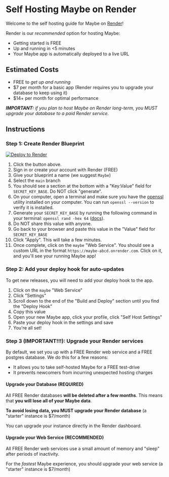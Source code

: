 # Self Hosting Maybe on Render

Welcome to the self hosting guide for Maybe on [Render](https://render.com/)!

Render is our _recommended_ option for hosting Maybe:

- Getting started is FREE
- Up and running in <5 minutes
- Your Maybe app is automatically deployed to a live URL

## Estimated Costs

- FREE to _get up and running_
- $7 per month for a basic app (Render requires you to upgrade your database to keep using it)
- $14+ per month for optimal performance

_**IMPORTANT:** if you plan to host Maybe on Render long-term, you MUST upgrade your database to a paid Render service._

## Instructions

### Step 1: Create Render Blueprint

<a href="https://render.com/deploy?repo=https://github.com/zachgoll/maybe">
<img src="https://render.com/images/deploy-to-render-button.svg" alt="Deploy to Render" />
</a>

1. Click the button above.
2. Sign in or create your account with Render (FREE)
3. Give your blueprint a name (we suggest `Maybe`)
4. Select the `main` branch
5. You should see a section at the bottom with a "Key:Value" field for `SECRET_KEY_BASE`. Do NOT click "generate".
6. On your computer, open a terminal and make sure you have the [openssl](https://github.com/openssl/openssl) utility installed on your computer. You can run `openssl --version` to verify it is installed.
7. Generate your `SECRET_KEY_BASE` by running the following command in your terminal: `openssl rand -hex 64` ([docs](https://www.openssl.org/docs/man1.1.1/man1/rand.html)).
8. Do NOT share this value with anyone.
9. Go back to your browser and paste this value in the "Value" field for `SECRET_KEY_BASE`
10. Click "Apply". This will take a few minutes.
11. Once complete, click on the `maybe` "Web Service". You should see a custom URL in the format `https://maybe-abcd.onrender.com`. Click on it, and you'll see your running Maybe app!

### Step 2: Add your deploy hook for auto-updates

To get new releases, you will need to add your deploy hook to the app.

1. Click on the `maybe` "Web Service"
2. Click "Settings"
3. Scroll down to the end of the "Build and Deploy" section until you find the "Deploy Hook"
4. Copy this value
5. Open your new Maybe app, click your profile, click "Self Host Settings"
6. Paste your deploy hook in the settings and save
7. You're all set!

### Step 3 (IMPORTANT!!!): Upgrade your Render services

By default, we set you up with a FREE Render web service and a FREE postgres database. We do this for a few reasons:

- It allows you to take self-hosted Maybe for a FREE test-drive
- It prevents newcomers from incurring unexpected hosting charges

#### Upgrade your Database (REQUIRED)

All FREE Render databases **will be deleted after a few months**. This means that **you will lose all of your Maybe data**.

**To avoid losing data, you MUST upgrade your Render database** (a "starter" instance is $7/month)

You can upgrade your instance directly in the Render dashboard.

#### Upgrade your Web Service (RECOMMENDED)

All FREE Render web services use a small amount of memory and "sleep" after periods of inactivity.

For the _fastest_ Maybe experience, you should upgrade your web service (a "starter" instance is $7/month)
